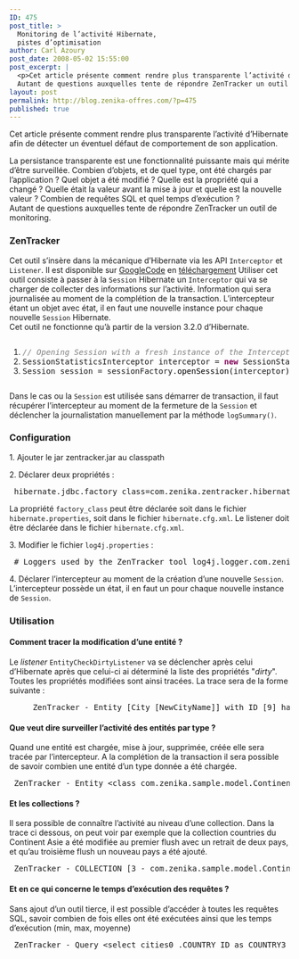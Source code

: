 ```yaml
---
ID: 475
post_title: >
  Monitoring de l’activité Hibernate,
  pistes d’optimisation
author: Carl Azoury
post_date: 2008-05-02 15:55:00
post_excerpt: |
  <p>Cet article présente comment rendre plus transparente l’activité d’Hibernate afin de détecter un éventuel défaut de comportement de son application.</p> <p>La persistance transparente est une fonctionnalité puissante mais qui mérite d’être surveillée. Combien d’objets, et de quel type, ont été chargés par l’application&nbsp;? Quel objet a été modifié&nbsp;? Quelle est la propriété qui a changé&nbsp;? Quelle était la valeur avant la mise à jour et quelle est la nouvelle valeur&nbsp;? Combien de requêtes SQL et quel temps d’exécution&nbsp;? <br />
  Autant de questions auxquelles tente de répondre ZenTracker un outil de monitoring.</p>
layout: post
permalink: http://blog.zenika-offres.com/?p=475
published: true
---
```

<p>Cet article présente comment rendre plus transparente l’activité d’Hibernate afin de détecter un éventuel défaut de comportement de son application.</p> <p>La persistance transparente est une fonctionnalité puissante mais qui mérite d’être surveillée. Combien d’objets, et de quel type, ont été chargés par l’application&nbsp;? Quel objet a été modifié&nbsp;? Quelle est la propriété qui a changé&nbsp;? Quelle était la valeur avant la mise à jour et quelle est la nouvelle valeur&nbsp;? Combien de requêtes SQL et quel temps d’exécution&nbsp;? <br />
Autant de questions auxquelles tente de répondre ZenTracker un outil de monitoring.</p>
<!--more-->
<h3>ZenTracker</h3> <p>Cet outil s’insère dans la mécanique d’Hibernate via les API <code>Interceptor</code> et <code>Listener</code>. Il est disponible sur <a href="http://code.google.com/p/zentracker/">GoogleCode</a> en <a href="http://code.google.com/p/zentracker/downloads/list">téléchargement</a>  Utiliser cet outil consiste à passer à la <code>Session</code> Hibernate un <code>Interceptor</code> qui va se charger de collecter des informations sur l’activité. Information qui sera journalisée au moment de la complétion de la transaction. L’intercepteur étant un objet avec état, il en faut une nouvelle instance pour chaque nouvelle <code>Session</code> Hibernate.<br />
Cet outil ne fonctionne qu’à partir de la version 3.2.0 d’Hibernate.</p> <pre class="java code java" style="font-family:inherit"><ol><li style="font-weight: normal;"><div style="font-family: monospace; font-weight: normal; font-style: normal; margin:0; padding:0; background:inherit;"><span style="color: #808080; font-style: italic;">// Opening Session with a fresh instance of the Interceptor</span></div></li><li style="font-weight: normal;"><div style="font-family: monospace; font-weight: normal; font-style: normal; margin:0; padding:0; background:inherit;">SessionStatisticsInterceptor interceptor = <span style="color: #7F0055; font-weight: bold;">new</span> SessionStatisticsInterceptor<span style="color: #000000;">&#40;</span><span style="color: #000000;">&#41;</span>;</div></li><li style="font-weight: normal;"><div style="font-family: monospace; font-weight: normal; font-style: normal; margin:0; padding:0; background:inherit;">Session session = sessionFactory.<span style="color: #000000;">openSession</span><span style="color: #000000;">&#40;</span>interceptor<span style="color: #000000;">&#41;</span>;</div></li></ol></pre> <p>Dans le cas ou la <code>Session</code> est utilisée sans démarrer de transaction, il faut récupérer l’intercepteur au moment de la fermeture de la <code>Session</code> et déclencher la journalistation manuellement par la méthode <code>logSummary()</code>.</p> <h3>Configuration</h3> <p>1. Ajouter le jar zentracker.jar au classpath</p> <p>2. Déclarer deux propriétés&nbsp;:</p> <pre> hibernate.jdbc.factory_class=com.zenika.zentracker.hibernate.jdbc.ZenTrackerBatchingFactory &lt;listener type=”flush-entity” class=”com.zenika.zentracker.hibernate.listener.EntityCheckDirtyListener”/&gt; </pre> <p>La propriété <code>factory_class</code> peut être déclarée soit dans le fichier <code>hibernate.properties</code>, soit dans le fichier <code>hibernate.cfg.xml</code>. Le listener doit être déclarée dans le fichier <code>hibernate.cfg.xml</code>.</p> <p>3. Modifier le fichier <code>log4j.properties</code>&nbsp;:</p> <pre> # Loggers used by the ZenTracker tool log4j.logger.com.zenika.ZenTracker=debug </pre> <p>4. Déclarer l’intercepteur au moment de la création d’une nouvelle <code>Session</code>. L’intercepteur possède un état, il en faut un pour chaque nouvelle instance de <code>Session</code>.</p> <h3>Utilisation</h3> <h4>Comment tracer la modification d’une entité&nbsp;?</h4> <p>Le <em>listener</em> <code>EntityCheckDirtyListener</code> va se déclencher après celui d’Hibernate après que celui-ci ai déterminé la liste des propriétés "<em>dirty</em>". Toutes les propriétés modifiées sont ainsi tracées. La trace sera de la forme suivante&nbsp;:</p> <pre>     ZenTracker - Entity [City [NewCityName]] with ID [9] has the following dirty property [name] Previous value was [London], current value is [NewCityName] </pre> <h4>Que veut dire surveiller l’activité des entités par type&nbsp;?</h4> <p>Quand une entité est chargée, mise à jour, supprimée, créée elle sera tracée par l’intercepteur. A la complétion de la transaction il sera possible de savoir combien une entité d’un type donnée a été chargée.</p> <pre> ZenTracker - Entity &lt;class com.zenika.sample.model.Continent&gt; loaded 2 times ZenTracker - Entity &lt;class com.zenika.sample.model.City&gt; loaded 70 times ZenTracker - Entity &lt;class com.zenika.sample.model.Country&gt; loaded 10 times </pre> <h4>Et les collections&nbsp;?</h4> <p>Il sera possible de connaître l’activité au niveau d’une collection. Dans la trace ci dessous, on peut voir par exemple que la collection countries du Continent Asie a été modifiée au premier flush avec un retrait de deux pays, et qu’au troisième flush un nouveau pays a été ajouté.</p> <pre> ZenTracker - COLLECTION [3 - com.zenika.sample.model.Continent.countries] for Entity Continent [Asie] has been modified ! ZenTracker - During flush &lt;1&gt; REMOVED : &lt;Country [Russie]&gt; &lt;Country [Japon]&gt; ZenTracker - During flush &lt;3&gt; ADDED : &lt;Country [Zenika]&gt; </pre> <h4>Et en ce qui concerne le temps d’exécution des requêtes&nbsp;?</h4> <p>Sans ajout d’un outil tierce, il est possible d’accéder à toutes les requêtes SQL, savoir combien de fois elles ont été exécutées ainsi que les temps d’exécution (min, max, moyenne)</p> <pre> ZenTracker - Query &lt;select cities0_.COUNTRY_ID as COUNTRY3_1_, cities0_.id as id1_, cities0_.id as id2_0_, cities0_.name as name2_0_, cities0_.COUNTRY_ID as COUNTRY3_2_0_ from CITY cities0_ where cities0_.COUNTRY_ID=?&gt; executed: 10 times. average: 1 min: 0 max: 7 </pre>